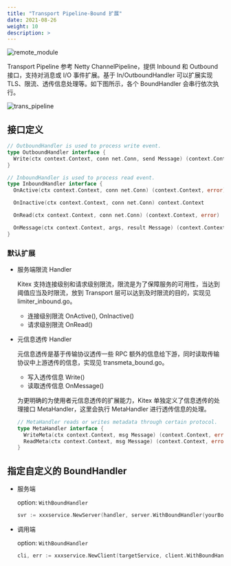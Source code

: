 ```yaml
---
title: "Transport Pipeline-Bound 扩展"
date: 2021-08-26
weight: 10
description: >
---
```


![remote_module](/img/docs/remote_module.png)

Transport Pipeline 参考 Netty ChannelPipeline，提供 Inbound 和 Outbound 接口，支持对消息或 I/O 事件扩展。基于 In/OutboundHandler 可以扩展实现 TLS、限流、透传信息处理等。如下图所示，各个 BoundHandler 会串行依次执行。

![trans_pipeline](/img/docs/trans_pipeline.png)

## 接口定义

```go
// OutboundHandler is used to process write event.
type OutboundHandler interface {
  Write(ctx context.Context, conn net.Conn, send Message) (context.Context, error)
}

// InboundHandler is used to process read event.
type InboundHandler interface {
  OnActive(ctx context.Context, conn net.Conn) (context.Context, error)

  OnInactive(ctx context.Context, conn net.Conn) context.Context

  OnRead(ctx context.Context, conn net.Conn) (context.Context, error)

  OnMessage(ctx context.Context, args, result Message) (context.Context, error)
}
```

### 默认扩展

- 服务端限流 Handler

  Kitex 支持连接级别和请求级别限流，限流是为了保障服务的可用性，当达到阈值应当及时限流，放到 Transport 层可以达到及时限流的目的，实现见 limiter_inbound.go。
  - 连接级别限流 OnActive(), OnInactive()
  - 请求级别限流 OnRead()

- 元信息透传 Handler

  元信息透传是基于传输协议透传一些 RPC 额外的信息给下游，同时读取传输协议中上游透传的信息，实现见 transmeta_bound.go。

  - 写入透传信息 Write()
  - 读取透传信息 OnMessage()
  
  为更明确的为使用者元信息透传的扩展能力，Kitex 单独定义了信息透传的处理接口 MetaHandler，这里会执行 MetaHandler 进行透传信息的处理。
  
  ```go
  // MetaHandler reads or writes metadata through certain protocol.
  type MetaHandler interface {
    WriteMeta(ctx context.Context, msg Message) (context.Context, error)
    ReadMeta(ctx context.Context, msg Message) (context.Context, error)
  }
  ```

## 指定自定义的 BoundHandler

- 服务端

  option: `WithBoundHandler`

  ```go
  svr := xxxservice.NewServer(handler, server.WithBoundHandler(yourBoundHandler))
  ```

- 调用端

  option: `WithBoundHandler`

  ```go
  cli, err := xxxservice.NewClient(targetService, client.WithBoundHandler(yourBoundHandler))
  ```